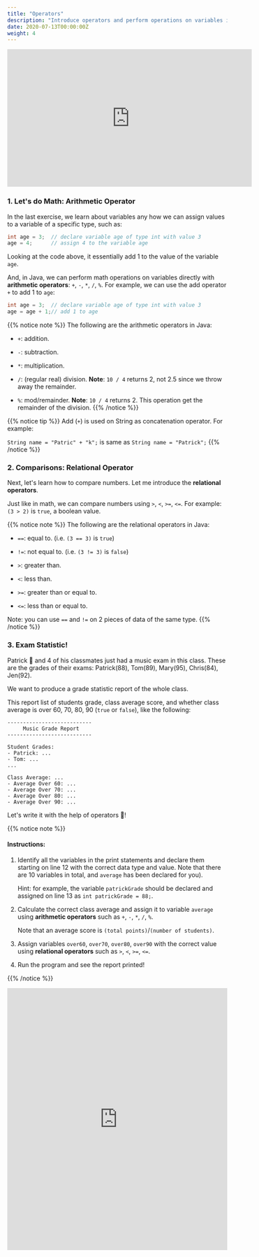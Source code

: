 ```yaml
---
title: "Operators"
description: "Introduce operators and perform operations on variables in Java."
date: 2020-07-13T00:00:00Z
weight: 4
---
```


<iframe width="560" height="315" src="https://www.youtube.com/embed/wP8-F1nBPcg" frameborder="0" allow="accelerometer; autoplay; clipboard-write; encrypted-media; gyroscope; picture-in-picture" allowfullscreen></iframe>

### 1. Let's do Math: Arithmetic Operator
In the last exercise, we learn about variables any how we can assign values to a variable of a specific type, such as:
```java
int age = 3;  // declare variable age of type int with value 3
age = 4;      // assign 4 to the variable age
```

Looking at the code above, it essentially add 1 to the value of the variable `age`. 

And, in Java, we can perform math operations on variables directly with <b>arithmetic operators</b>: `+`, `-`, `*`, `/`, `%`.
For example, we can use the add operator `+` to add 1 to `age`:
```java
int age = 3;  // declare variable age of type int with value 3
age = age + 1;// add 1 to age
```
{{% notice note %}}
The following are the arithmetic operators in Java:

- `+`: addition.

- `-`: subtraction. 

- `*`: multiplication.

- `/`: (regular real) division. <b>Note</b>: `10 / 4` returns 2, not 2.5 since we throw away the remainder.

- `%`: mod/remainder. <b>Note</b>: `10 / 4` returns 2. This operation get the remainder of the division.
{{% /notice %}}

{{% notice tip %}}
Add (`+`) is used on String as concatenation operator. For example:

`String name = "Patric" + "k";` is same as `String name = "Patrick";`
{{% /notice %}}

### 2. Comparisons: Relational Operator
Next, let's learn how to compare numbers. Let me introduce the <b>relational operators</b>.

Just like in math, we can compare numbers using `>`, `<`, `>=`, `<=`. For example: `(3 > 2)` is `true`, a boolean value.

{{% notice note %}}
The following are the relational operators in Java:

- `==`: equal to. (i.e. `(3 == 3)` is `true`)

- `!=`: not equal to. (i.e. `(3 != 3)` is `false`)

- `>`: greater than.

- `<`: less than.

- `>=`: greater than or equal to.

- `<=`: less than or equal to.

Note: you can use `==` and `!=` on 2 pieces of data of the same type.
{{% /notice %}}

### 3. Exam Statistic! 
Patrick 🐥 and 4 of his classmates just had a music exam in this class. These are the grades of their exams: Patrick(88), Tom(89), Mary(95), Chris(84), Jen(92).

We want to produce a grade statistic report of the whole class. 

This report list of students grade, class average score, and whether class average is over 60, 70, 80, 90 (`true` or `false`), like the following:
```
---------------------------
     Music Grade Report    
---------------------------

Student Grades:          
- Patrick: ...
- Tom: ...
...

Class Average: ...
- Average Over 60: ...
- Average Over 70: ...
- Average Over 80: ...
- Average Over 90: ...
```
Let's write it with the help of operators 🎵!

{{% notice note %}}
#### Instructions:

1. Identify all the variables in the print statements and declare them starting on line 12 with the correct data type and value. Note that there are 10 variables in total, and `average` has been declared for you).

   Hint: for example, the variable `patrickGrade` should be declared and assigned on line 13 as `int patrickGrade = 88;`.

2. Calculate the correct class average and assign it to variable `average` using <b>arithmetic operators</b> such as `+`, `-`, `*`, `/`, `%`.

   Note that an average score is `(total points)`/`(number of students)`.

3. Assign variables `over60`, `over70`, `over80`, `over90` with the correct value using <b>relational operators</b> such as `>`, `<`, `>=`, `<=`.

4. Run the program and see the report printed!

{{% /notice %}}

<iframe height="600px" width="100%" src="https://repl.it/@nuevofoundation/JavaBasicsOperators?lite=true#Main.java" scrolling="no" frameborder="no" allowtransparency="true" allowfullscreen="true" sandbox="allow-forms allow-pointer-lock allow-popups allow-same-origin allow-scripts allow-modals"></iframe>
